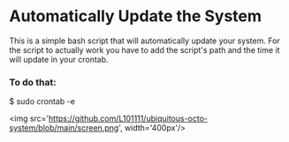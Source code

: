 <h1>Automatically Update the System</h1>
<p>This is a simple bash script that will automatically update your system. For the script to actually work you have to add the script's path and the time it will update in your crontab.</p>
<h3>To do that:</h3>
  $ sudo crontab -e

<img src='https://github.com/L101111/ubiquitous-octo-system/blob/main/screen.png', width='400px'/>
